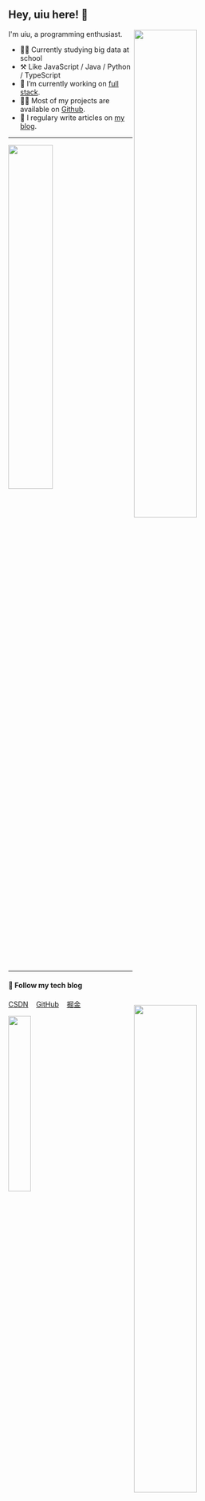 
## Hey, uiu here! :wave:

[<img align="right" width="50%" src="https://github-readme-stats.vercel.app/api?username=uiuing&count_private=true&show_icons=true&hide=issues" draggable="false">]("#")

I'm uiu, a programming enthusiast.

-   👨‍🎓 Currently studying big data at school
-   ⚒️ Like JavaScript / Java / Python / TypeScript
-   🔭 I’m currently working on <a href="https://www.w3schools.com/whatis/whatis_fullstack.asp" target="_blank">full stack</a>.
-   👨‍💻 Most of my projects are available on <a href="https://github.com/uiuing" target="_blank">Github</a>.
-   📝 I regulary write articles on <a href="https://uiuing.blog.csdn.net/" target="_blank">my blog</a>.

---



 [<img align="right" width="50%" src="https://github-readme-streak-stats.herokuapp.com/?user=uiuing" draggable="false">]("#")


[<img   width="42%" src="https://github-readme-stats.vercel.app/api/top-langs/?username=uiuing&layout=compact&hide=css,html" draggable="false">]("#")


---


#### 🌟 **Follow my tech blog**

<a href="https://uiuing.blog.csdn.net" target="_blank">CSDN</a> &nbsp;&nbsp; <a href="https://github.com/uiuing" target="_blank">GitHub</a> &nbsp;&nbsp; <a href="https://juejin.cn/user/4037839851890990" target="_blank">掘金</a>  



<a href="https://uiuing.blog.csdn.net" target="_blank">
<img align="left" width="30%" src="https://user-images.githubusercontent.com/73827386/155535171-41d4c49e-c4b7-435a-bc5d-7a3c8a883cb5.png" draggable="false">
</a>





